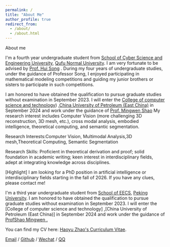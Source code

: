 ```yaml
---
permalink: /
title: "About Me"
author_profile: true
redirect_from: 
  - /about/
  - /about.html
---
```

About me

I'm a fourth year undergraduate student from [School of Cyber Science and Engineering University](https://cyber.qfnu.edu.cn/index.htm), [Qufu Normal University](https://www.qfnu.edu.cn/). I am very fortunate to be advised by [Prof. Hui Song](https://cyber.qfnu.edu.cn/info/1239/2571.htm) . During my four years of undergraduate studies, under the guidance of Professor Song, I enjoyed participating in mathematical modeling competitions and guiding my junior brothers or sisters to participate in such competitions.

I am honored to have obtained the qualification to pursue graduate studies without examination in September 2023.  I will enter the [College of computer science and technology](https://computer.upc.edu.cn/)) ,[China University of Petroleum (East China)](https://www.upc.edu.cn/) in September 2024 and work under the guidance of [Prof. Mingwen Shao](https://computer.upc.edu.cn/2017/0313/c6287a103909/page.htm)  My research interest includes Computer Vision (more challenging 3D reconstruction, 3D mesh, etc.), cross modal analysis, embodied intelligence, theoretical computing, and semantic segmentation.

Research Interests:Computer Vision, Multimodal Analysis,3D mesh,Theoretical Computing, Semantic Segmentation

Research Skills: Proficient in theoretical derivation and proof; solid foundation in academic writing; keen interest in interdisciplinary fields, adept at integrating knowledge across disciplines.

[Highlight] I am looking for a PhD position in artificial intelligence or interdisciplinary fields starting in the fall of 2026. If you have any clues, please contact me!

I'm a third year undergraduate student from [School of EECS](https://eecs.pku.edu.cn/), [Peking University](https://www.pku.edu.cn/).
I am honored to have obtained the qualification to pursue graduate studies without examination in September 2023. I will enter the [College of computer science and technology] ,[China University of Petroleum (East China)] in September 2024 and work under the guidance of [ProfShao Mingwen . ](https://computer.upc.edu.cn/2017/0313/c6287a103909/page.htm)


You can find my CV here: [Haoyu Zhao's Curriculum Vitae](../assets/Curriculum_Vitae.pdf).

[Email](haoyuzhao1.732@gmail.com) / [Github](https://github.com/triumph31415)  /  [Wechat](../images/Wechat.jpg)   /  [QQ](../images/QQ.jpg)


